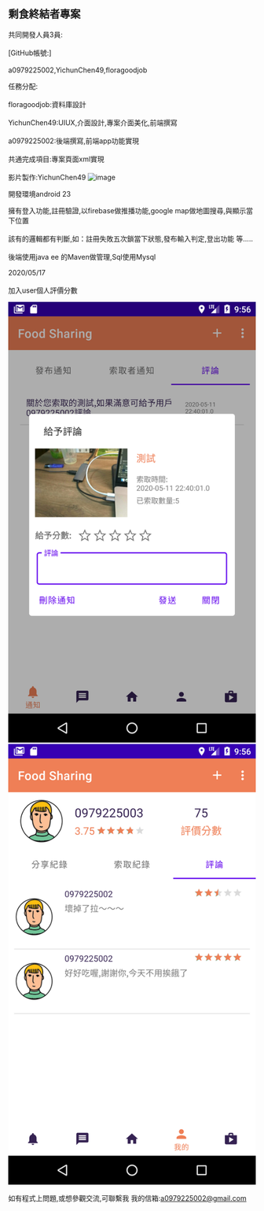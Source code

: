 ## 剩食終結者專案<br>  

共同開發人員3員: 
<br>  
[GitHub帳號:]
<br>  
a0979225002,YichunChen49,floragoodjob
<br>  

任務分配:
<br>  
floragoodjob:資料庫設計
<br>  
YichunChen49:UIUX,介面設計,專案介面美化,前端撰寫
<br>  
a0979225002:後端撰寫,前端app功能實現
<br>  
共通完成項目:專案頁面xml實現
<br>  
影片製作:YichunChen49
![image](imag/all.gif)

開發環境android 23

擁有登入功能,註冊驗證,以firebase做推播功能,google map做地圖搜尋,與顯示當下位置
<br>  
該有的邏輯都有判斷,如：註冊失敗五次鎖當下狀態,發布輸入判定,登出功能 等.....
<br>  
後端使用java ee 的Maven做管理,Sql使用Mysql
<br>  

2020/05/17
<br>  
加入user個人評價分數

![image](imag/device-2020-05-18-215633.png)
![image](imag/device-2020-05-18-215610.png)

如有程式上問題,或想參觀交流,可聯繫我
我的信箱:a0979225002@gmail.com
